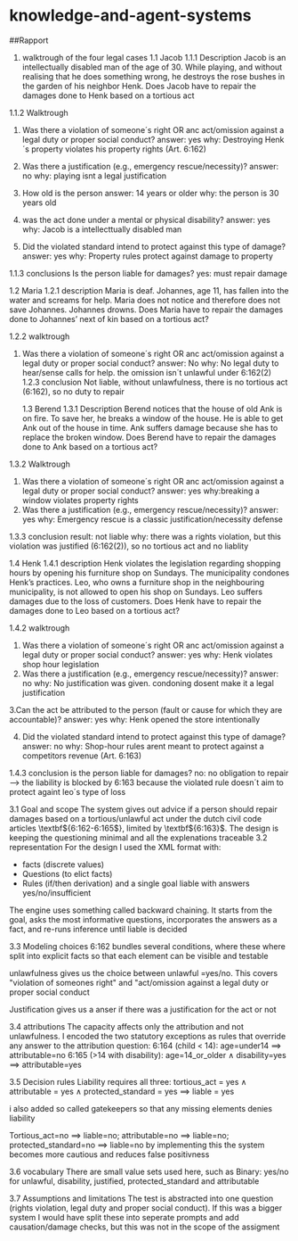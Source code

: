 # knowledge-and-agent-systems

##Rapport

1. walktrough of the four legal cases
 1.1 Jacob
  1.1.1 Description
   Jacob is an intellectually disabled man of the age of 30. While playing,       and without
     realising that he does something wrong, he destroys the rose bushes in         the garden of his
     neighbor Henk. Does Jacob have to repair the damages done to Henk based        on a tortious act

1.1.2 Walktrough
1. Was there a violation of someone´s right OR anc act/omission against a legal duty or proper social conduct?
   answer: yes
   why: Destroying Henk´s property violates his property rights (Art. 6:162)


2. Was there a justification (e.g., emergency rescue/necessity)?
   answer: no
   why: playing isnt a legal justification
   
3. How old is the person
   answer: 14 years or older
   why: the person is 30 years old
   
4. was the act done under a mental or physical disability?
   answer: yes
   why: Jacob is a intellecttually disabled man

5. Did the violated standard intend to protect against this type of damage?
   answer: yes
   why: Property rules protect against damage to property

1.1.3 conclusions
Is the person liable for damages?
  yes: must repair damage
                          
                           
1.2 Maria
     1.2.1 description
      Maria is deaf. Johannes, age 11, has fallen into the water and screams         for help. Maria
      does not notice and therefore does not save Johannes. Johannes drowns.         Does Maria have
      to repair the damages done to Johannes’ next of kin based on a tortious        act?

1.2.2 walktrough
1. Was there a violation of someone´s right OR anc act/omission against a legal duty or proper social conduct?
   answer: No
   why: No legal duty to hear/sense calls for help. the omission isn´t            unlawful under 6:162(2)
1.2.3 conclusion
Not liable, without unlawfulness, there is no tortious act (6:162), so no duty to repair
    

   1.3 Berend
   1.3.1 Description
   Berend notices that the house of old Ank is on fire. To save her, he breaks    a window of
   the house. He is able to get Ank out of the house in time. Ank suffers        damage because she
  has to replace the broken window. Does Berend have to repair the damages       done to Ank
  based on a tortious act?

1.3.2 Walktrough
1. Was there a violation of someone´s right OR anc act/omission against a legal duty or proper social conduct?
   answer: yes
   why:breaking a window violates property rights
2. Was there a justification (e.g., emergency rescue/necessity)?
   answer: yes
   why: Emergency rescue is a classic justification/necessity defense

1.3.3 conclusion
result: not liable
why: there was a rights violation, but this violation was justified (6:162(2)), so no tortious act and no liablity
   
1.4 Henk
1.4.1 description
 Henk violates the legislation regarding shopping hours by opening his furniture shop on
Sundays. The municipality condones Henk’s practices. Leo, who owns a furniture shop
in the neighbouring municipality, is not allowed to open his shop on Sundays. Leo suffers
damages due to the loss of customers. Does Henk have to repair the damages done to Leo
based on a tortious act?

1.4.2 walktrough
1. Was there a violation of someone´s right OR anc act/omission against a legal duty or proper social conduct?
   answer: yes
   why: Henk violates shop hour legislation
2. Was there a justification (e.g., emergency rescue/necessity)?
   answer: no
   why: No justification was given. condoning dosent make it a legal           justification

3.Can the act be attributed to the person (fault or cause for which they are accountable)?
  answer: yes
  why: Henk opened the store intentionally

4. Did the violated standard intend to protect against this type of damage?
   answer: no
   why: Shop-hour rules arent meant to protect against a competitors revenue (Art. 6:163)

1.4.3 conclusion
is the person liable for damages?
no: no obligation to repair
--> the liability is blocked by 6:163 because the violated rule doesn´t aim to protect againt leo´s type of loss
  
 

   3.1 Goal and scope
The system gives out advice if a person should repair damages based on a tortious/unlawful act under the dutch civil code articles \textbf${6:162-6:165$}, limited by \textbf${6:163}$.
The design is keeping the questioning minimal and all the explenations traceable
   3.2 representation
For the design I used the XML format with:
- facts (discrete values)
- Questions (to elict facts)
- Rules (if/then derivation) and a single goal liable with answers yes/no/insufficient

The engine uses something called backward chaining. It starts from the goal, asks the most informative questions, incorporates the answers as a fact, and re-runs inference until liable is decided

   3.3 Modeling choices
6:162 bundles several conditions, where these where split into explicit facts so that each element can be visible and testable

unlawfulness gives us the choice between unlawful =yes/no. This covers "violation of someones right" and "act/omission against a legal duty or proper social conduct

Justification gives us a anser if there was a justification for the act or not

3.4 attributions
The capacity affects only the attribution and not unlawfulness. I encoded the two statutory exceptions as rules that override any answer to the attribution question:
6:164 (child < 14): age=under14 ==> attributable=no
6:165 (>14 with disability): age=14_or_older ∧ disability=yes ==> attributable=yes

3.5 Decision rules
Liability requires all three:
tortious_act = yes ∧ attributable = yes ∧ protected_standard = yes ==> liable = yes

i also added so called gatekeepers so that any missing elements denies liability

Tortious_act=no ==> liable=no; attributable=no ==> liable=no; protected_standard=no ==> liable=no
 by implementing this the system becomes more cautious and reduces false positivness

3.6 vocabulary
There are small value sets used here, such as
Binary: yes/no for unlawful, disability, justified, protected_standard and attributable


3.7 Assumptions and limitations
The test is abstracted into one question (rights violation, legal duty and proper social conduct). If this was a bigger system I would have split these into seperate prompts and add causation/damage checks, but this was not in the scope of the assigment



